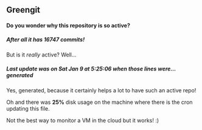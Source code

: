 ## Greengit

#### Do you wonder why this repository is so active?

##### After all it has 16747 commits!

But is it *really* active? Well...

##### Last update was on Sat Jan 9 at 5:25:06 when those lines were... generated

Yes, generated, because it certainly helps a lot to have such an active repo!

Oh and there was **25%** disk usage on the machine
where there is the cron updating this file.

Not the best way to monitor a VM in the cloud but it works! :)

